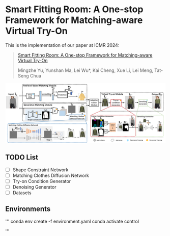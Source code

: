 # Smart Fitting Room: A One-stop Framework for Matching-aware Virtual Try-On
This is the implementation of our paper at ICMR 2024:
> [Smart Fitting Room: A One-stop Framework for Matching-aware Virtual Try-On](https://arxiv.org/abs/2401.16825)
> 
> Mingzhe Yu, Yunshan Ma, Lei Wu*, Kai Cheng, Xue Li, Lei Meng, Tat-Seng Chua

![Model for this project](figures/model.png)

## TODO List
- [ ] Shape Constraint Network
- [ ] Matching Clothes Diffusion Network
- [ ] Try-on Condition Generator
- [ ] Denoising Generator
- [ ] Datasets

## Environments
'''
conda env create -f environment.yaml
conda activate control

'''

